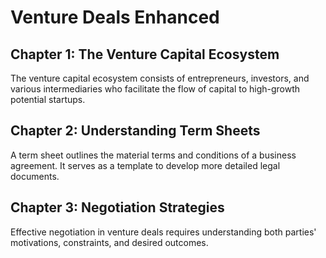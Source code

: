 # Venture Deals Enhanced

## Chapter 1: The Venture Capital Ecosystem

The venture capital ecosystem consists of entrepreneurs, investors, and various intermediaries who facilitate the flow of capital to high-growth potential startups.

## Chapter 2: Understanding Term Sheets

A term sheet outlines the material terms and conditions of a business agreement. It serves as a template to develop more detailed legal documents.

## Chapter 3: Negotiation Strategies

Effective negotiation in venture deals requires understanding both parties' motivations, constraints, and desired outcomes.